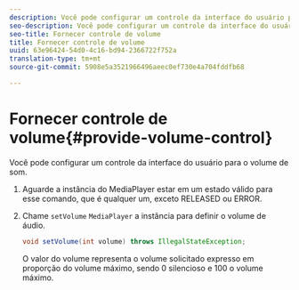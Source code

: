 ```yaml
---
description: Você pode configurar um controle da interface do usuário para o volume de som.
seo-description: Você pode configurar um controle da interface do usuário para o volume de som.
seo-title: Fornecer controle de volume
title: Fornecer controle de volume
uuid: 63e96424-54d0-4c16-bd94-2366722f752a
translation-type: tm+mt
source-git-commit: 5908e5a3521966496aeec0ef730e4a704fddfb68

---
```



# Fornecer controle de volume{#provide-volume-control}

Você pode configurar um controle da interface do usuário para o volume de som.

1. Aguarde a instância do MediaPlayer estar em um estado válido para esse comando, que é qualquer um, exceto RELEASED ou ERROR.
1. Chame `setVolume` `MediaPlayer` a instância para definir o volume de áudio.

   ```java
   void setVolume(int volume) throws IllegalStateException;
   ```

   O valor do volume representa o volume solicitado expresso em proporção do volume máximo, sendo 0 silencioso e 100 o volume máximo.

